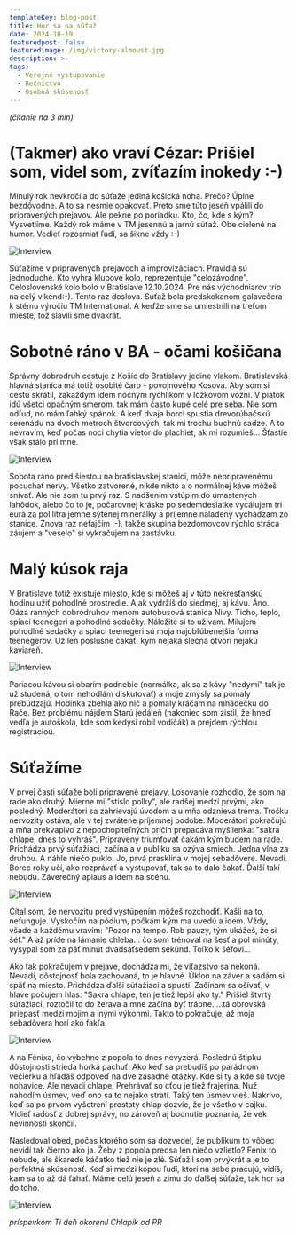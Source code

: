 ```yaml
---
templateKey: blog-post
title: Hor sa na súťaž
date: 2024-10-19
featuredpost: false
featuredimage: /img/victory-almoust.jpg
description: >-
tags:
  - Verejné vystupovanie
  - Rečníctvo
  - Osobná skúsenosť
---
```


*(čítanie na 3 min)*


# (Takmer) ako vraví Cézar: Prišiel som, videl som, zvíťazím inokedy :-)

Minulý rok nevkročila do súťaže jediná košická noha. Prečo? Úplne bezdôvodne. A to sa nesmie opakovať. Preto sme
túto jeseň vpálili do pripravených prejavov. Ale pekne po poriadku. Kto, čo, kde s kým? Vysvetlíme. Každý rok máme
v TM jesennú a jarnú súťaž. Obe cielené na humor. Vedieť rozosmiať ľudí, sa šikne vždy :-)


![Interview](/img/young-man-having-fun-party.jpg)


Súťažíme v pripravených prejavoch a improvizáciach. Pravidlá sú jednoduché. Kto vyhrá klubové kolo, reprezentuje
"celozávodne". Celoslovenské kolo bolo v Bratislave 12.10.2024. Pre nás východniarov trip na celý víkend:-). Tento
raz doslova. Súťaž bola predskokanom galavečera k stému výročiu TM International. A keďže sme sa umiestnili na
treťom mieste, tož slavili sme dvakrát.


# Sobotné ráno v BA - očami košičana


Správny dobrodruh cestuje z Košíc do Bratislavy jedine vlakom. Bratislavská hlavná stanica má totiž osobité čaro -
povojnového Kosova. Aby som si cestu skrátil, zakaždým idem nočným rýchlikom v lôžkovom vozni. V piatok idú všetci
opačným smerom, tak mám často kupé celé pre seba. Nie som odľud, no mám ľahký spánok. A keď dvaja borci spustia
drevorúbačskú serenádu na dvoch metroch štvorcových, tak mi trochu buchnú sadze. A to nevravím, keď počas noci chytia
vietor do plachiet, ak mi rozumieš... Šťastie však stálo pri mne.


![Interview](/img/adventurer.jpg)


Sobota ráno pred šiestou na bratislavskej stanici, môže nepripravenému pocuchať nervy. Všetko zatvorené, nikde
nikto a o normálnej káve môžeš snívať. Ale nie som tu prvý raz. S nadšením vstúpim do umastených lahôdok, alebo čo
to je, počarovnej kráske po sedemdesiatke vycálujem tri eurá za pol litra jemne sýtenej minerálky a príjemne naladený
vychádzam zo stanice. Znova raz nefajčím :-), takže skupina bezdomovcov rýchlo stráca záujem a "veselo" si vykračujem
na zastávku. 


# Malý kúsok raja 


V Bratislave totiž existuje miesto, kde si môžeš aj v túto nekresťanskú hodinu užiť pohodlné prostredie. A ak vydržíš
do siedmej, aj kávu. Áno. Oáza ranných dobrodruhov menom autobusová stanica Nivy. Ticho, teplo, spiaci teenegeri a
pohodlné sedačky. Náležite si to užívam. Milujem pohodlné sedačky a spiaci teenegeri sú moja najobľúbenejšia forma
teenegerov. Už len poslušne čakať, kým nejaká slečna otvorí nejakú kaviareň.


![Interview](/img/cute-cup-of-caffee.jpg)


Pariacou kávou si obarím podnebie (normálka, ak sa z kávy "nedymí" tak je už studená, o tom nehodlám diskutovať) a moje
zmysly sa pomaly prebúdzajú. Hodinka zbehla ako nič a pomaly kráčam na mhádečku do Rače. Bez problému nájdem Starú
jedáleň (nakoniec som zistil, že hneď vedľa je autoškola, kde som kedysi robil vodičák) a prejdem rýchlou registráciou.


# Súťažíme


V prvej časti súťaže boli pripravené prejavy. Losovanie rozhodlo, že som na rade ako druhý. Mierne mi "stislo polky",
ale radšej medzi prvými, ako posledný. Moderátori sa zahrievajú úvodom a u mňa odznieva tréma. Trošku nervozity ostáva,
ale v tej zvrátene príjemnej podobe. Moderátori pokračujú a mňa prekvapivo z nepochopiteľných príčin prepadáva myšlienka:
"sakra chlape, dnes to vyhráš". Pripravený triumfovať čakám kým budem na rade. Prichádza prvý súťažiaci, začína a v publiku
sa ozýva smiech. Jedna vlna za druhou. A náhle niečo puklo. Jo, prvá prasklina v mojej sebadôvere. Nevadí. Borec roky učí,
ako rozprávať a vystupovať, tak sa to dalo čakať. Ďalší takí nebudú. Záverečný aplaus a idem na scénu.


![Interview](/img/broken-mirror.png)


Čítal som, že nervozitu pred vystúpením môžeš rozchodiť. Kašli na to, nefunguje. Vyskočím na pódium, počkám kým ma uvedú
a idem. Vždy, všade a každému vravím: "Pozor na tempo. Rob pauzy, tým ukážeš, že si šéf." A až príde na lámanie chleba...
čo som trénoval na šesť a pol minúty, vysypal som za päť minút dvadsaťsedem sekúnd. Toľko k šéfovi...

Ako tak pokračujem v prejave, dochádza mi, že víťazstvo sa nekoná. Nevadí, dôstojnosť bola zachovaná, to je hlavné. Úklon
na záver a sadám si späť na miesto. Prichádza ďalší súťažiaci a spustí. Začínam sa ošívať, v hlave počujem hlas: "Sakra
chlape, ten je tiež lepší ako ty." Prišiel štvrtý súťažiaci, roztočil to do žerava a mne začína byť trápne. ...tá obrovská
priepasť medzi mojim a inými výkonmi. Takto to pokračuje, až moja sebadôvera horí ako fakľa. 


![Interview](/img/smoking-fenix.png)


A na Fénixa, čo vybehne z popola to dnes nevyzerá. Poslednú štipku dôstojnosti strieda horká pachuť. Ako keď sa prebudíš po
parádnom večierku a hľadáš odpoveď na dve zásadné otázky. Kde si ty a kde sú tvoje nohavice. Ale nevadí chlape. Prehrávať so
cťou je tiež frajerina. Nuž nahodím úsmev, veď ono sa to nejako stratí. Taký ten úsmev vieš. Nakrivo, keď sa po prvom vyšetrení
prostaty chlap dozvie, že je všetko v cajku. Vidieť radosť z dobrej správy, no zároveň aj bodnutie poznania, že vek nevinnosti
skončil.

Nasledoval obed, počas ktorého som sa dozvedel, že publikum to vôbec nevidí tak čierno ako ja. Žeby z popola predsa len niečo
vzlietlo? Fénix to nebude, ale škaredé káčatko tiež nie je zlé. Súťažil som prvýkrát a je to perfektná skúsenosť. Keď si medzi
kopou ľudí, ktorí na sebe pracujú, vidíš, kam sa to až dá ťahať. Máme celú jeseň a zimu do ďalšej súťaže, tak hor sa do toho.


![Interview](/img/gentleman.jpg)


*príspevkom Ti deň okorenil Chlapík od PR*
